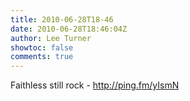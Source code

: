 ```yaml
---
title: 2010-06-28T18-46
date: 2010-06-28T18:46:04Z
author: Lee Turner
showtoc: false
comments: true
---
```


Faithless still rock - http://ping.fm/yIsmN

